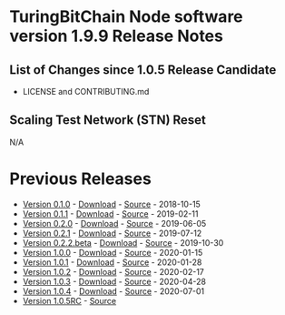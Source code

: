 # TuringBitChain Node software version 1.9.9 Release Notes

## List of Changes since 1.0.5 Release Candidate
* LICENSE and CONTRIBUTING.md

## Scaling Test Network (STN) Reset
N/A

# Previous Releases
* [Version 0.1.0](release-notes-v0.1.0.md) - [Download](https://download.bitcoinsv.io/bitcoinsv/0.1.0/) - [Source](https://github.com/bitcoin-sv/bitcoin-sv/tree/v0.1.0) - 2018-10-15
* [Version 0.1.1](release-notes-v0.1.1.md) - [Download](https://download.bitcoinsv.io/bitcoinsv/0.1.1/) - [Source](https://github.com/bitcoin-sv/bitcoin-sv/tree/v0.1.1) - 2019-02-11
* [Version 0.2.0](release-notes-v0.2.0.md) - [Download](https://download.bitcoinsv.io/bitcoinsv/0.2.0/) - [Source](https://github.com/bitcoin-sv/bitcoin-sv/tree/v0.2.0) - 2019-06-05
* [Version 0.2.1](release-notes-v0.2.1.md) - [Download](https://download.bitcoinsv.io/bitcoinsv/0.2.1/) - [Source](https://github.com/bitcoin-sv/bitcoin-sv/tree/v0.2.1) - 2019-07-12
* [Version 0.2.2.beta](release-notes-v0.2.2-beta.md) - [Download](https://download.bitcoinsv.io/bitcoinsv/0.2.2.beta/) - [Source](https://github.com/bitcoin-sv/bitcoin-sv/tree/v0.2.2.beta) - 2019-10-30
* [Version 1.0.0](release-notes-v1.0.0.md) - [Download](https://download.bitcoinsv.io/bitcoinsv/1.0.0/) - [Source](https://github.com/bitcoin-sv/bitcoin-sv/tree/v1.0.0) - 2020-01-15
* [Version 1.0.1](release-notes-v1.0.1.md) - [Download](https://download.bitcoinsv.io/bitcoinsv/1.0.1/) - [Source](https://github.com/bitcoin-sv/bitcoin-sv/tree/v1.0.1) - 2020-01-28
* [Version 1.0.2](release-notes-v1.0.2.md) - [Download](https://download.bitcoinsv.io/bitcoinsv/1.0.2/) - [Source](https://github.com/bitcoin-sv/bitcoin-sv/tree/v1.0.2) - 2020-02-17
* [Version 1.0.3](release-notes-v1.0.3.md) - [Download](https://download.bitcoinsv.io/bitcoinsv/1.0.3/) - [Source](https://github.com/bitcoin-sv/bitcoin-sv/tree/v1.0.3) - 2020-04-28
* [Version 1.0.4](release-notes-v1.0.4.md) - [Download](https://download.bitcoinsv.io/bitcoinsv/1.0.4/) - [Source](https://github.com/bitcoin-sv/bitcoin-sv/tree/v1.0.4) - 2020-07-01
* [Version 1.0.5RC](release-notes-v1.0.5RC.md) - [Source](https://github.com/TuringBitChain/TBCNODE/tree/598ad0124854abe9a8293735f51593d83b15a292)  
